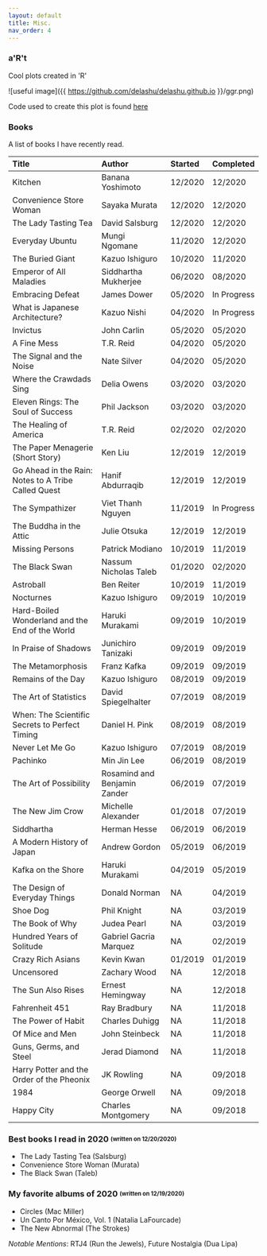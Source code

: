 ```yaml
---
layout: default
title: Misc.
nav_order: 4
---
```


### a'R't

Cool plots created in 'R'  

![useful image]({{ https://github.com/delashu/delashu.github.io }}/ggr.png)

Code used to create this plot is found [here](https://github.com/delashu/aRt/blob/master/graph_art.R)


### Books 

A list of books I have recently read.

| Title        | Author            | Started | Completed |
|:-------------|:------------------|:-------------|:---------------|
| Kitchen |  Banana Yoshimoto   | 12/2020         | 12/2020           |
| Convenience Store Woman |  Sayaka Murata   | 12/2020         | 12/2020           |
| The Lady Tasting Tea |  David Salsburg   | 12/2020         | 12/2020           |
| Everyday Ubuntu |  Mungi Ngomane   | 11/2020         | 12/2020           |
| The Buried Giant |  Kazuo Ishiguro   | 10/2020         | 11/2020           |
| Emperor of All Maladies |  Siddhartha Mukherjee   | 06/2020         | 08/2020           |
| Embracing Defeat |  James Dower   | 05/2020         | In Progress           |
| What is Japanese Architecture? |  Kazuo Nishi   | 04/2020         | In Progress           |
| Invictus |  John Carlin   | 05/2020         | 05/2020           |
| A Fine Mess |  T.R. Reid   | 04/2020         | 05/2020           |
| The Signal and the Noise |  Nate Silver   | 04/2020         | 05/2020           |
| Where the Crawdads Sing |  Delia Owens   | 03/2020         | 03/2020           |
| Eleven Rings: The Soul of Success |  Phil Jackson   | 03/2020         | 03/2020           |
| The Healing of America |  T.R. Reid   | 02/2020         | 02/2020           |
| The Paper Menagerie (Short Story) |  Ken Liu   | 12/2019         | 12/2019           |
| Go Ahead in the Rain: Notes to A Tribe Called Quest |  Hanif Abdurraqib   | 12/2019         | 12/2019           |
| The Sympathizer | Viet Thanh Nguyen   | 11/2019         | In Progress           |
| The Buddha in the Attic | Julie Otsuka   | 12/2019         | 12/2019           |
| Missing Persons | Patrick Modiano   | 10/2019         | 11/2019           |
| The Black Swan | Nassum Nicholas Taleb   | 01/2020         | 02/2020           |
| Astroball | Ben Reiter   | 10/2019         | 11/2019           |
| Nocturnes | Kazuo Ishiguro   | 09/2019         | 10/2019           |
| Hard-Boiled Wonderland and the End of the World | Haruki Murakami   | 09/2019         | 10/2019           |
| In Praise of Shadows | Junichiro Tanizaki   | 09/2019         | 09/2019           |
| The Metamorphosis | Franz Kafka   | 09/2019         | 09/2019           |
| Remains of the Day | Kazuo Ishiguro   | 08/2019         | 09/2019           |
| The Art of Statistics | David Spiegelhalter   | 07/2019         | 08/2019           |
| When: The Scientific Secrets to Perfect Timing | Daniel H. Pink   | 08/2019         | 08/2019           |
| Never Let Me Go | Kazuo Ishiguro   | 07/2019         | 08/2019           |
| Pachinko | Min Jin Lee   | 06/2019         | 08/2019           |
| The Art of Possibility | Rosamind and Benjamin Zander   | 06/2019         | 07/2019           |
| The New Jim Crow | Michelle Alexander   | 01/2018         | 07/2019           |
| Siddhartha | Herman Hesse   | 06/2019         | 06/2019           |
| A Modern History of Japan | Andrew Gordon   | 05/2019         | 06/2019           |
| Kafka on the Shore | Haruki Murakami   | 04/2019         | 05/2019           |
| The Design of Everyday Things | Donald Norman   | NA         | 04/2019           |
| Shoe Dog | Phil Knight   | NA         | 03/2019           |
| The Book of Why | Judea Pearl  | NA         | 03/2019           |
| Hundred Years of Solitude | Gabriel Gacria Marquez   | NA         | 02/2019           |
| Crazy Rich Asians | Kevin Kwan   | 01/2019         | 01/2019           |
| Uncensored | Zachary Wood   | NA         | 12/2018           |
| The Sun Also Rises | Ernest Hemingway   | NA         | 12/2018           |
| Fahrenheit 451 | Ray Bradbury   | NA         | 11/2018           |
| The Power of Habit | Charles Duhigg   | NA         | 11/2018           |
| Of Mice and Men | John Steinbeck   | NA         | 11/2018           |
| Guns, Germs, and Steel           | Jerad Diamond | NA        | 11/2018           |
| Harry Potter and the Order of the Pheonix           | JK Rowling      | NA          | 09/2018           |
| 1984 | George Orwell   | NA         | 09/2018           |
| Happy City            | Charles Montgomery | NA         | 09/2018           |

### Best books I read in 2020  <sub><sup>(written on 12/20/2020)</sup></sub>  
- The Lady Tasting Tea (Salsburg) 
- Convenience Store Woman (Murata)
- The Black Swan (Taleb)  

### My favorite albums of 2020  <sub><sup>(written on 12/19/2020)</sup></sub>  
- Circles (Mac Miller)  
- Un Canto Por México, Vol. 1 (Natalia LaFourcade)  
- The New Abnormal (The Strokes)  
  
*Notable Mentions*: RTJ4 (Run the Jewels), Future Nostalgia (Dua Lipa)  
